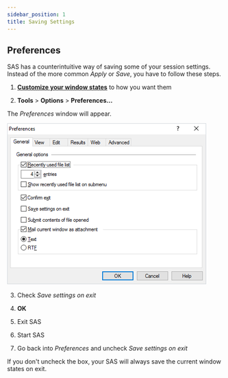 ```yaml
---
sidebar_position: 1
title: Saving Settings
---
```


## Preferences

SAS has a counterintuitive way of saving some of your session settings. Instead of the more common _Apply_ or _Save_, you have to follow these steps.

1. [**Customize your window states**](.\environment\layout.md) to how you want them

2. **Tools** > **Options** > **Preferences...**

The _Preferences_ window will appear.

![](/img/settings/saving-settings1.png)

3. Check _Save settings on exit_

4. **OK**

5. Exit SAS

6. Start SAS

7. Go back into _Preferences_ and uncheck _Save settings on exit_

If you don't uncheck the box, your SAS will always save the current window states on exit.
